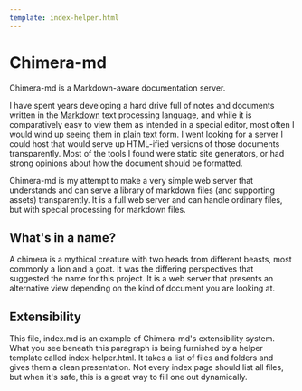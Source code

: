 ```yaml
---
template: index-helper.html
---
```


# Chimera-md

Chimera-md is a Markdown-aware documentation server.

I have spent years developing a hard drive full of notes and documents written in the
[Markdown](https://www.markdownguide.org/) text processing language, and while it is
comparatively easy to view them as intended in a special editor, most often I would wind
up seeing them in plain text form. I went looking for a server I could host that would
serve up HTML-ified versions of those documents transparently. Most of the tools I
found were static site generators, or had strong opinions about how the document should
be formatted.

Chimera-md is my attempt to make a very simple web server that understands and can serve
a library of markdown files (and supporting assets) transparently. It is a full web server
and can handle ordinary files, but with special processing for markdown files.

## What's in a name?

A chimera is a mythical creature with two heads from different beasts, most commonly a
lion and a goat. It was the differing perspectives that suggested the name for this
project. It is a web server that presents an alternative view depending on the kind of
document you are looking at.

## Extensibility

This file, index.md is an example of Chimera-md's extensibility system. What you see
beneath this paragraph is being furnished by a helper template called index-helper.html.
It takes a list of files and folders and gives them a clean presentation. Not every
index page should list all files, but when it's safe, this is a great way to fill one
out dynamically.

